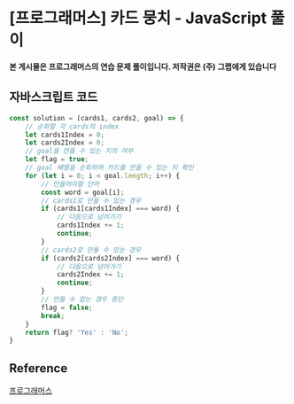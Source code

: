 

# [프로그래머스] 카드 뭉치 - JavaScript 풀이

**본 게시물은 프로그래머스의 연습 문제 풀이입니다. 저작권은 (주) 그랩에게 있습니다**

## 자바스크립트 코드

```JavaScript
const solution = (cards1, cards2, goal) => {
    // 순회할 각 cards의 index
    let cards1Index = 0;
    let cards2Index = 0;
    // goal을 만들 수 있는 지의 여부
    let flag = true;
    // goal 배열을 순회하며 카드를 만들 수 있는 지 확인
    for (let i = 0; i < goal.length; i++) {
        // 만들어야할 단어
        const word = goal[i];
        // cards1로 만들 수 있는 경우
        if (cards1[cards1Index] === word) {
            // 다음으로 넘어가기
            cards1Index += 1;
            continue;
        }
        // cards2로 만들 수 있는 경우
        if (cards2[cards2Index] === word) {
            // 다음으로 넘어가기
            cards2Index += 1;
            continue;
        }
        // 만들 수 없는 경우 중단
        flag = false;
        break;
    }
    return flag? 'Yes' : 'No';
}
```



## Reference

[프로그래머스](https://programmers.co.kr)

